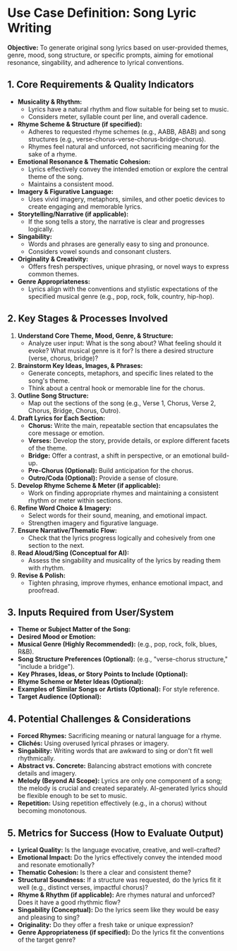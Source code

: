 # Use Case Definition: Song Lyric Writing

**Objective:** To generate original song lyrics based on user-provided themes, genre, mood, song structure, or specific prompts, aiming for emotional resonance, singability, and adherence to lyrical conventions.

## 1. Core Requirements & Quality Indicators

*   **Musicality & Rhythm:**
    *   Lyrics have a natural rhythm and flow suitable for being set to music.
    *   Considers meter, syllable count per line, and overall cadence.
*   **Rhyme Scheme & Structure (if specified):**
    *   Adheres to requested rhyme schemes (e.g., AABB, ABAB) and song structures (e.g., verse-chorus-verse-chorus-bridge-chorus).
    *   Rhymes feel natural and unforced, not sacrificing meaning for the sake of a rhyme.
*   **Emotional Resonance & Thematic Cohesion:**
    *   Lyrics effectively convey the intended emotion or explore the central theme of the song.
    *   Maintains a consistent mood.
*   **Imagery & Figurative Language:**
    *   Uses vivid imagery, metaphors, similes, and other poetic devices to create engaging and memorable lyrics.
*   **Storytelling/Narrative (if applicable):**
    *   If the song tells a story, the narrative is clear and progresses logically.
*   **Singability:**
    *   Words and phrases are generally easy to sing and pronounce.
    *   Considers vowel sounds and consonant clusters.
*   **Originality & Creativity:**
    *   Offers fresh perspectives, unique phrasing, or novel ways to express common themes.
*   **Genre Appropriateness:**
    *   Lyrics align with the conventions and stylistic expectations of the specified musical genre (e.g., pop, rock, folk, country, hip-hop).

## 2. Key Stages & Processes Involved

1.  **Understand Core Theme, Mood, Genre, & Structure:**
    *   Analyze user input: What is the song about? What feeling should it evoke? What musical genre is it for? Is there a desired structure (verse, chorus, bridge)?
2.  **Brainstorm Key Ideas, Images, & Phrases:**
    *   Generate concepts, metaphors, and specific lines related to the song's theme.
    *   Think about a central hook or memorable line for the chorus.
3.  **Outline Song Structure:**
    *   Map out the sections of the song (e.g., Verse 1, Chorus, Verse 2, Chorus, Bridge, Chorus, Outro).
4.  **Draft Lyrics for Each Section:**
    *   **Chorus:** Write the main, repeatable section that encapsulates the core message or emotion.
    *   **Verses:** Develop the story, provide details, or explore different facets of the theme.
    *   **Bridge:** Offer a contrast, a shift in perspective, or an emotional build-up.
    *   **Pre-Chorus (Optional):** Build anticipation for the chorus.
    *   **Outro/Coda (Optional):** Provide a sense of closure.
5.  **Develop Rhyme Scheme & Meter (if applicable):**
    *   Work on finding appropriate rhymes and maintaining a consistent rhythm or meter within sections.
6.  **Refine Word Choice & Imagery:**
    *   Select words for their sound, meaning, and emotional impact.
    *   Strengthen imagery and figurative language.
7.  **Ensure Narrative/Thematic Flow:**
    *   Check that the lyrics progress logically and cohesively from one section to the next.
8.  **Read Aloud/Sing (Conceptual for AI):**
    *   Assess the singability and musicality of the lyrics by reading them with rhythm.
9.  **Revise & Polish:**
    *   Tighten phrasing, improve rhymes, enhance emotional impact, and proofread.

## 3. Inputs Required from User/System

*   **Theme or Subject Matter of the Song:**
*   **Desired Mood or Emotion:**
*   **Musical Genre (Highly Recommended):** (e.g., pop, rock, folk, blues, R&B).
*   **Song Structure Preferences (Optional):** (e.g., "verse-chorus structure," "include a bridge").
*   **Key Phrases, Ideas, or Story Points to Include (Optional):**
*   **Rhyme Scheme or Meter Ideas (Optional):**
*   **Examples of Similar Songs or Artists (Optional):** For style reference.
*   **Target Audience (Optional):**

## 4. Potential Challenges & Considerations

*   **Forced Rhymes:** Sacrificing meaning or natural language for a rhyme.
*   **Clichés:** Using overused lyrical phrases or imagery.
*   **Singability:** Writing words that are awkward to sing or don't fit well rhythmically.
*   **Abstract vs. Concrete:** Balancing abstract emotions with concrete details and imagery.
*   **Melody (Beyond AI Scope):** Lyrics are only one component of a song; the melody is crucial and created separately. AI-generated lyrics should be flexible enough to be set to music.
*   **Repetition:** Using repetition effectively (e.g., in a chorus) without becoming monotonous.

## 5. Metrics for Success (How to Evaluate Output)

*   **Lyrical Quality:** Is the language evocative, creative, and well-crafted?
*   **Emotional Impact:** Do the lyrics effectively convey the intended mood and resonate emotionally?
*   **Thematic Cohesion:** Is there a clear and consistent theme?
*   **Structural Soundness:** If a structure was requested, do the lyrics fit it well (e.g., distinct verses, impactful chorus)?
*   **Rhyme & Rhythm (if applicable):** Are rhymes natural and unforced? Does it have a good rhythmic flow?
*   **Singability (Conceptual):** Do the lyrics seem like they would be easy and pleasing to sing?
*   **Originality:** Do they offer a fresh take or unique expression?
*   **Genre Appropriateness (if specified):** Do the lyrics fit the conventions of the target genre?
